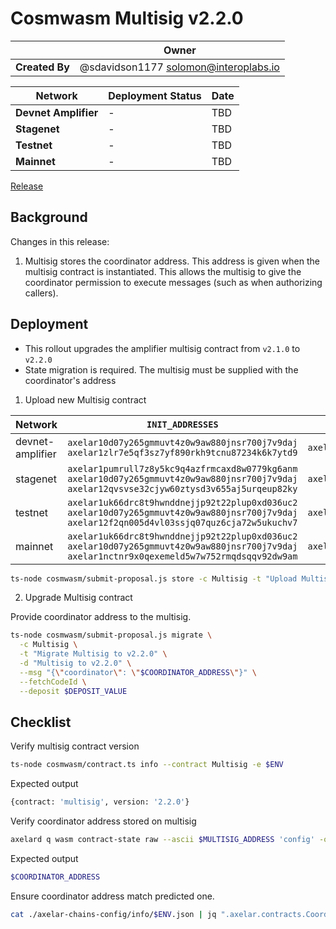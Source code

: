 # Cosmwasm Multisig v2.2.0

|                | **Owner**                             |
| -------------- | ------------------------------------- |
| **Created By** | @sdavidson1177 <solomon@interoplabs.io>         |

| **Network**          | **Deployment Status** | **Date**   |
| -------------------- | --------------------- | ---------- |
| **Devnet Amplifier** | -                     | TBD        |
| **Stagenet**         | -                     | TBD        |
| **Testnet**          | -                     | TBD        |
| **Mainnet**          | -                     | TBD        |



[Release](https://github.com/axelarnetwork/axelar-amplifier/tree/multisig-v2.2.0)

## Background

Changes in this release:

1. Multisig stores the coordinator address. This address is given when the multisig contract is instantiated. This allows the multisig to give the coordinator permission to execute messages (such as when authorizing callers).

## Deployment

- This rollout upgrades the amplifier multisig contract from `v2.1.0` to `v2.2.0`
- State migration is required. The multisig must be supplied with the coordinator's address

1. Upload new Multisig contract

| Network          | `INIT_ADDRESSES`                                                                                                                            | `RUN_AS_ACCOUNT`                                | `DEPOSIT_VALUE` |
| ---------------- | ------------------------------------------------------------------------------------------------------------------------------------------- | ----------------------------------------------- | --------------- |
| devnet-amplifier | `axelar10d07y265gmmuvt4z0w9aw880jnsr700j7v9daj`<br/> `axelar1zlr7e5qf3sz7yf890rkh9tcnu87234k6k7ytd9`                                               | `axelar10d07y265gmmuvt4z0w9aw880jnsr700j7v9daj` | `100000000`     |
| stagenet         | `axelar1pumrull7z8y5kc9q4azfrmcaxd8w0779kg6anm`<br/>`axelar10d07y265gmmuvt4z0w9aw880jnsr700j7v9daj`<br/>`axelar12qvsvse32cjyw60ztysd3v655aj5urqeup82ky` | `axelar10d07y265gmmuvt4z0w9aw880jnsr700j7v9daj` | `100000000`     |
| testnet          | `axelar1uk66drc8t9hwnddnejjp92t22plup0xd036uc2`<br/>`axelar10d07y265gmmuvt4z0w9aw880jnsr700j7v9daj`<br/>`axelar12f2qn005d4vl03ssjq07quz6cja72w5ukuchv7` | `axelar10d07y265gmmuvt4z0w9aw880jnsr700j7v9daj` | `2000000000`    |
| mainnet          | `axelar1uk66drc8t9hwnddnejjp92t22plup0xd036uc2`<br/>`axelar10d07y265gmmuvt4z0w9aw880jnsr700j7v9daj`<br/>`axelar1nctnr9x0qexemeld5w7w752rmqdsqqv92dw9am` | `axelar10d07y265gmmuvt4z0w9aw880jnsr700j7v9daj` | `2000000000`    |

```bash
ts-node cosmwasm/submit-proposal.js store -c Multisig -t "Upload Multisig contract v2.2.0" -d "Upload Multisig contract v2.2.0" -r $RUN_AS_ACCOUNT --deposit $DEPOSIT_VALUE --instantiateAddresses $INIT_ADDRESSES --version 2.2.0
```

2. Upgrade Multisig contract

Provide coordinator address to the multisig.

```bash
ts-node cosmwasm/submit-proposal.js migrate \
  -c Multisig \
  -t "Migrate Multisig to v2.2.0" \
  -d "Multisig to v2.2.0" \
  --msg "{\"coordinator\": \"$COORDINATOR_ADDRESS\"}" \
  --fetchCodeId \
  --deposit $DEPOSIT_VALUE
```

## Checklist

Verify multisig contract version

```bash
ts-node cosmwasm/contract.ts info --contract Multisig -e $ENV
```
Expected output

```bash
{contract: 'multisig', version: '2.2.0'}
```

Verify coordinator address stored on multisig

```bash
axelard q wasm contract-state raw --ascii $MULTISIG_ADDRESS 'config' -o json | jq -r '.data' | base64 -d | jq -r '.coordinator'
```

Expected output

```bash
$COORDINATOR_ADDRESS
```

Ensure coordinator address match predicted one.

```bash
cat ./axelar-chains-config/info/$ENV.json | jq ".axelar.contracts.Coordinator.address" | tr -d '"' | grep $COORDINATOR_ADDRESS
```
